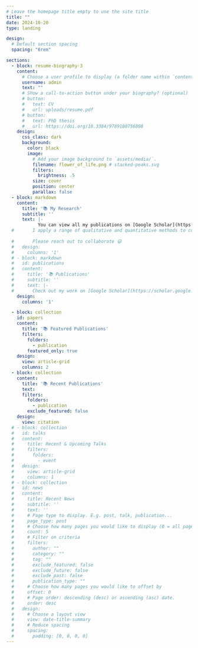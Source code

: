 ```yaml
---
# Leave the homepage title empty to use the site title
title: ""
date: 2024-10-20
type: landing

design:
  # Default section spacing
  spacing: "6rem"

sections:
  - block: resume-biography-3
    content:
      # Choose a user profile to display (a folder name within `content/authors/`)
      username: admin
      text: ""
      # Show a call-to-action button under your biography? (optional)
      # button:
      #   text: CV
      #   url: uploads/resume.pdf
      # button:
      #   text: PhD thesis
      #   url: https://doi.org/10.3384/9789180756808
    design:
      css_class: dark
      background:
        color: black
        image:
          # Add your image background to `assets/media/`.
          filename: flower_of_life.png # stacked-peaks.svg
          filters:
            brightness: .5
          size: cover
          position: center
          parallax: false
  - block: markdown
    content:
      title: '📚 My Research'
      subtitle: ''
      text: |-
            You can view all my publications on [Google Scholar](https://scholar.google.com/citations?user=RhThiI8AAAAJ&hl=en).
  #       I apply a range of qualitative and quantitative methods to comprehensively investigate the role of science and technology in the economy.
        
  #       Please reach out to collaborate 😃
  #   design:
  #     columns: '1'
  # - block: markdown
  #   id: publications
  #   content:
  #     title: '📚 Publications'
  #     subtitle: ''
  #     text: |-
  #       Check out my work on [Google Scholar](https://scholar.google.com/citations?user=RhThiI8AAAAJ&hl=en)
    design:
      columns: '1'

  - block: collection
    id: papers
    content:
      title: '📚 Featured Publications'
      filters:
        folders:
          - publication
        featured_only: true
    design:
      view: article-grid
      columns: 2
  - block: collection
    content:
      title: '📚 Recent Publications'
      text: 
      filters:
        folders:
          - publication
        exclude_featured: false
    design:
      view: citation
  # - block: collection
  #   id: talks
  #   content:
  #     title: Recent & Upcoming Talks
  #     filters:
  #       folders:
  #         - event
  #   design:
  #     view: article-grid
  #     columns: 1
  # - block: collection
  #   id: news
  #   content:
  #     title: Recent News
  #     subtitle: ''
  #     text: ''
  #     # Page type to display. E.g. post, talk, publication...
  #     page_type: post
  #     # Choose how many pages you would like to display (0 = all pages)
  #     count: 5
  #     # Filter on criteria
  #     filters:
  #       author: ""
  #       category: ""
  #       tag: ""
  #       exclude_featured: false
  #       exclude_future: false
  #       exclude_past: false
  #       publication_type: ""
  #     # Choose how many pages you would like to offset by
  #     offset: 0
  #     # Page order: descending (desc) or ascending (asc) date.
  #     order: desc
  #   design:
  #     # Choose a layout view
  #     view: date-title-summary
  #     # Reduce spacing
  #     spacing:
  #       padding: [0, 0, 0, 0]
---
```

